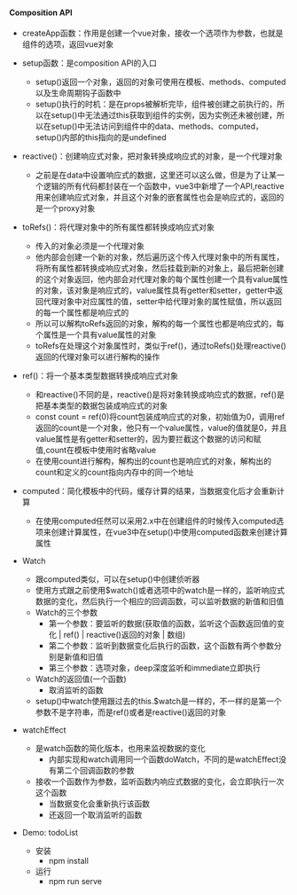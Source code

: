 #### Composition API

* createApp函数：作用是创建一个vue对象，接收一个选项作为参数，也就是组件的选项，返回vue对象

* setup函数：是composition API的入口
  - setup()返回一个对象，返回的对象可使用在模板、methods、computed以及生命周期钩子函数中
  - setup()执行的时机：是在props被解析完毕，组件被创建之前执行的，所以在setup()中无法通过this获取到组件的实例，因为实例还未被创建，所以在setup()中无法访问到组件中的data、methods、computed，setup()内部的this指向的是undefined

* reactive()：创建响应式对象，把对象转换成响应式的对象，是一个代理对象
  - 之前是在data中设置响应式的数据，这里还可以这么做，但是为了让某一个逻辑的所有代码都封装在一个函数中，vue3中新增了一个API,reactive用来创建响应式对象，并且这个对象的嵌套属性也会是响应式的，返回的是一个proxy对象

* toRefs()：将代理对象中的所有属性都转换成响应式对象
  - 传入的对象必须是一个代理对象
  - 他内部会创建一个新的对象，然后遍历这个传入代理对象中的所有属性，将所有属性都转换成响应式对象，然后挂载到新的对象上，最后把新创建的这个对象返回，他内部会对代理对象的每个属性创建一个具有value属性的对象，该对象是响应式的，value属性具有getter和setter，getter中返回代理对象中对应属性的值，setter中给代理对象的属性赋值，所以返回的每一个属性都是响应式的
  - 所以可以解构toRefs返回的对象，解构的每一个属性也都是响应式的，每个属性是一个具有value属性的对象
  - toRefs在处理这个对象属性时，类似于ref()，通过toRefs()处理reactive()返回的代理对象可以进行解构的操作

* ref()：将一个基本类型数据转换成响应式对象
  - 和reactive()不同的是，reactive()是将对象转换成响应式的数据，ref()是把基本类型的数据包装成响应式的对象
  - const count = ref(0)将count包装成响应式的对象，初始值为0，调用ref返回的count是一个对象，他只有一个value属性，value的值就是0，并且value属性是有getter和setter的，因为要拦截这个数据的访问和赋值,count在模板中使用时省略value
  - 在使用count进行解构，解构出的count也是响应式的对象，解构出的count和定义的count指向内存中的同一个地址

* computed：简化模板中的代码，缓存计算的结果，当数据变化后才会重新计算
  - 在使用computed任然可以采用2.x中在创建组件的时候传入computed选项来创建计算属性，在vue3中在setup()中使用computed函数来创建计算属性

* Watch
  - 跟computed类似，可以在setup()中创建侦听器
  - 使用方式跟之前使用$watch()或者选项中的watch是一样的，监听响应式数据的变化，然后执行一个相应的回调函数，可以监听数据的新值和旧值
  - Watch的三个参数
    - 第一个参数：要监听的数据(获取值的函数，监听这个函数返回值的变化 | ref() | reactive()返回的对象 | 数组)
    - 第二个参数：监听到数据变化后执行的函数，这个函数有两个参数分别是新值和旧值
    - 第三个参数：选项对象，deep深度监听和immediate立即执行
  - Watch的返回值(一个函数)
    - 取消监听的函数
  - setup()中watch使用跟过去的this.$watch是一样的，不一样的是第一个参数不是字符串，而是ref()或者是reactive()返回的对象

* watchEffect
  - 是watch函数的简化版本，也用来监视数据的变化
    - 内部实现和watch调用同一个函数doWatch，不同的是watchEffect没有第二个回调函数的参数
  - 接收一个函数作为参数，监听函数内响应式数据的变化，会立即执行一次这个函数
    - 当数据变化会重新执行该函数
    - 还返回一个取消监听的函数

* Demo: todoList 
  * 安装
    - npm install
  * 运行
    - npm run serve
